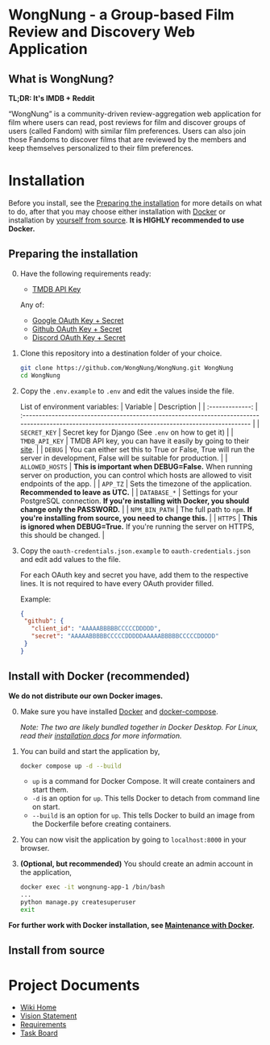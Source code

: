 # WongNung - a Group-based Film Review and Discovery Web Application

<!-- Section for putting badges for later -->

## What is WongNung?
**TL;DR: It's IMDB + Reddit**

“WongNung” is a community-driven review-aggregation web application for film where users can read, post reviews for film and discover groups of users (called Fandom) with similar film preferences. Users can also join those Fandoms to discover films that are reviewed by the members and keep themselves personalized to their film preferences.

<!-- Reserved for putting in installation + running the application -->
# Installation
Before you install, see the [Preparing the installation](#preparing-the-installation) for more details on what to do, after that you may choose either installation with [Docker](#install-with-docker-recommended) or installation by [yourself from source](#install-from-source). **It is HIGHLY recommended to use Docker.**

## Preparing the installation
0. Have the following requirements ready:
   * [TMDB API Key](https://www.themoviedb.org/documentation/api)
   
   Any of:
   * [Google OAuth Key + Secret](https://support.google.com/cloud/answer/6158849)
   * [Github OAuth Key + Secret](https://docs.github.com/en/developers/apps/building-oauth-apps/creating-an-oauth-app)
   * [Discord OAuth Key + Secret](https://discord.com/developers/docs/topics/oauth2)

1. Clone this repository into a destination folder of your choice.
   ```sh
   git clone https://github.com/WongNung/WongNung.git WongNung
   cd WongNung
   ```

2. Copy the `.env.example` to `.env` and edit the values inside the file.
   
   List of environment variables:
   |    Variable     | Description                                                                                                                                       |
   | :-------------: | :------------------------------------------------------------------------------------------------------------------------------------------------ |
   |  `SECRET_KEY`   | Secret key for Django (See `.env` on how to get it)                                                                                               |
   | `TMDB_API_KEY`  | TMDB API key, you can have it easily by going to their [site](https://www.themoviedb.org/documentation/api).                                      |
   |     `DEBUG`     | You can either set this to True or False, True will run the server in development, False will be suitable for production.                         |
   | `ALLOWED_HOSTS` | **This is important when DEBUG=False.** When running server on production, you can control which hosts are allowed to visit endpoints of the app. |
   |    `APP_TZ`     | Sets the timezone of the application. **Recommended to leave as UTC.**                                                                            |
   |  `DATABASE_*`   | Settings for your PostgreSQL connection. **If you're installing with Docker, you should change only the PASSWORD.**                               |
   | `NPM_BIN_PATH`  | The full path to `npm`. **If you're installing from source, you need to change this.**                                                            |
   |     `HTTPS`     | **This is ignored when DEBUG=True.** If you're running the server on HTTPS, this should be changed.                                               |

3. Copy the `oauth-credentials.json.example` to `oauth-credentials.json` and edit add values to the file.
   
   For each OAuth key and secret you have, add them to the respective lines.
   It is not required to have every OAuth provider filled.
   
    Example:
   ```json
   {
    "github": {
      "client_id": "AAAAABBBBBCCCCCDDDDD",
      "secret": "AAAAABBBBBCCCCCDDDDDAAAAABBBBBCCCCCDDDDD"
    }
   }
   ```

## Install with Docker (recommended)
**We do not distribute our own Docker images.**

0. Make sure you have installed [Docker](https://www.docker.com/) and [docker-compose](https://docs.docker.com/compose/).
   
   *Note: The two are likely bundled together in Docker Desktop. For Linux, read their [installation docs](https://docs.docker.com/compose/install/) for more information.*

1. You can build and start the application by,
   ```sh
   docker compose up -d --build
   ```

   * `up` is a command for Docker Compose. It will create containers and start them.
   * `-d` is an option for `up`. This tells Docker to detach from command line on start.
   * `--build` is an option for `up`. This tells Docker to build an image from the Dockerfile before creating containers.

2. You can now visit the application by going to `localhost:8000` in your browser.

3. **(Optional, but recommended)** You should create an admin account in the application,
   ```sh
   docker exec -it wongnung-app-1 /bin/bash
   ...
   python manage.py createsuperuser
   exit
   ```

**For further work with Docker installation, see [Maintenance with Docker](https://github.com/WongNung/WongNung/wiki/Maintenance-with-Docker).**

## Install from source


# Project Documents
* [Wiki Home](https://github.com/WongNung/WongNung/wiki)
* [Vision Statement](https://github.com/WongNung/WongNung/wiki/Vision-Statement)
* [Requirements](https://github.com/WongNung/WongNung/wiki/Requirements)
* [Task Board](https://trello.com/b/Wpyr4LHZ/wongnung)
